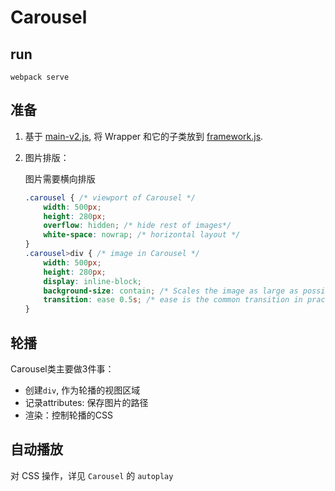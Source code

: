 # Carousel

## run

```command
webpack serve
```

## 准备

1. 基于 [main-v2.js](../jsx/main-v2.js), 将 Wrapper 和它的子类放到  [framework.js](../jsx/framework.js).

2. 图片排版：

    图片需要横向排版

    ```css
    .carousel { /* viewport of Carousel */
        width: 500px;
        height: 280px;
        overflow: hidden; /* hide rest of images*/
        white-space: nowrap; /* horizontal layout */
    }
    .carousel>div { /* image in Carousel */
        width: 500px;
        height: 280px;
        display: inline-block;
        background-size: contain; /* Scales the image as large as possible */
        transition: ease 0.5s; /* ease is the common transition in practice*/
    }
    ```

## 轮播

Carousel类主要做3件事：

* 创建`div`, 作为轮播的视图区域
* 记录attributes: 保存图片的路径
* 渲染：控制轮播的CSS

## 自动播放

对 CSS 操作，详见 `Carousel` 的 `autoplay`
